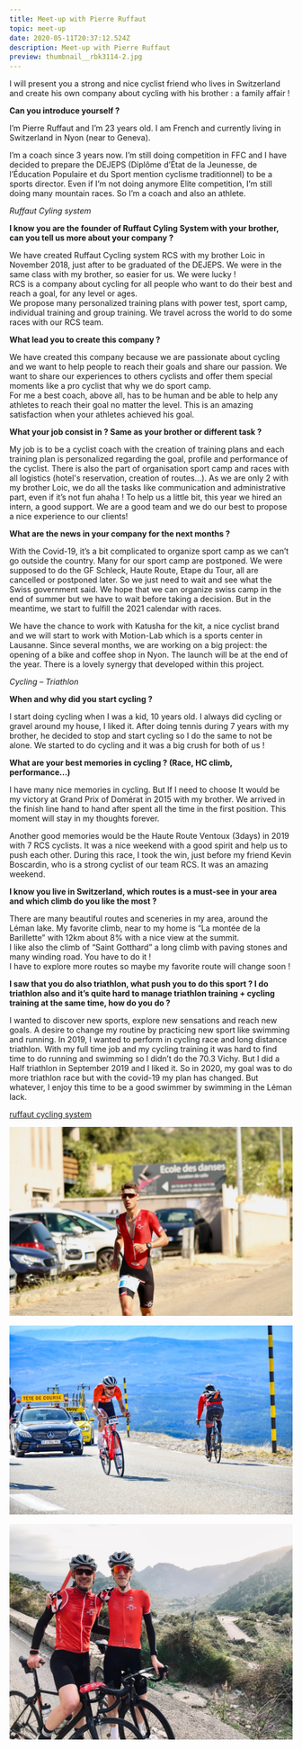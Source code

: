 ```yaml
---
title: Meet-up with Pierre Ruffaut
topic: meet-up
date: 2020-05-11T20:37:12.524Z
description: Meet-up with Pierre Ruffaut
preview: thumbnail__rbk3114-2.jpg
---
```

I will present you a strong and nice cyclist friend who lives in Switzerland and create his own company about cycling with his brother : a family affair ! 

**Can you introduce yourself ?**

I’m Pierre Ruffaut and I’m 23 years old. I am French and currently living in Switzerland in Nyon (near to Geneva).

I’m a coach since 3 years now. I’m still doing competition in FFC and I have decided to prepare the DEJEPS (Diplôme d’État de la Jeunesse, de l’Éducation Populaire et du Sport mention cyclisme traditionnel) to be a sports director. Even if I’m not doing anymore Elite competition, I’m still doing many mountain races. So I’m a coach and also an athlete.

*Ruffaut Cyling system*

**I know you are the founder of Ruffaut Cyling System with your brother, can you tell us more about your company ?**

We have created Ruffaut Cycling system RCS with my brother Loic in November 2018, just after to be graduated of the DEJEPS. We were in the same class with my brother, so easier for us. We were lucky !\
RCS is a company about cycling for all people who want to do their best and reach a goal, for any level or ages.\
We propose many personalized training plans with power test, sport camp, individual training and group training. We travel across the world to do some races with our RCS team. 

**What lead you to create this company ?**

We have created this company because we are passionate about cycling and we want to help people to reach their goals and share our passion. We want to share our experiences to others cyclists and offer them special moments like a pro cyclist that why we do sport camp.\
For me a best coach, above all, has to be human and be able to help any athletes to reach their goal no matter the level. This is an amazing satisfaction when your athletes achieved his goal.

**What your job consist in ? Same as your brother or different task ?**

My job is to be a cyclist coach with the creation of training plans and each training plan is personalized regarding the goal, profile and performance of the cyclist. There is also the part of organisation sport camp and races with all logistics (hotel's reservation, creation of routes…). As we are only 2 with my brother Loic, we do all the tasks like communication and administrative part, even if it’s not fun ahaha ! To help us a little bit, this year we hired an intern, a good support. We are a good team and we do our best to propose a nice experience to our clients!

**What are the news in your company for the next months ?** 

With the Covid-19, it’s a bit complicated to organize sport camp as we can’t go outside the country. Many for our sport camp are postponed. We were supposed to do the GF Schleck, Haute Route, Etape du Tour, all are cancelled or postponed later. So we just need to wait and see what the Swiss government said. We hope that we can organize swiss camp in the end of summer but we have to wait before taking a decision. But in the meantime, we start to fulfill the 2021 calendar with races.

We have the chance to work with Katusha for the kit, a nice cyclist brand and we will start to work with Motion-Lab which is a sports center in Lausanne. Since several months, we are working on a big project: the opening of a bike and coffee shop in Nyon. The launch will be at the end of the year. There is a lovely synergy that developed within this project.

*Cycling – Triathlon*

**When and why did you start cycling ?**

I start doing cycling when I was a kid, 10 years old. I always did cycling or gravel around my house, I liked it. After doing tennis during 7 years with my brother, he decided to stop and start cycling so I do the same to not be alone. We started to do cycling and it was a big crush for both of us !

**What are your best memories in cycling ? (Race, HC climb, performance…)**

I have many nice memories in cycling. But If I need to choose It would be my victory at Grand Prix of Domérat in 2015 with my brother. We arrived in the finish line hand to hand after spent all the time in the first position. This moment will stay in my thoughts forever.

Another good memories would be the Haute Route Ventoux (3days) in 2019 with 7 RCS cyclists. It was a nice weekend with a good spirit and help us to push each other. During this race, I took the win, just before my friend Kevin Boscardin, who is a strong cyclist of our team RCS. It was an amazing weekend.

**I know you live in Switzerland, which routes is a must-see in your area and which climb do you like the most ?**

There are many beautiful routes and sceneries in my area, around the Léman lake. My favorite climb, near to my home is “La montée de la Barillette” with 12km about 8% with a nice view at the summit.\
I like also the climb of “Saint Gotthard” a long climb with paving stones and many winding road. You have to do it ! \
I have to explore more routes so maybe my favorite route will change soon !

**I saw that you do also triathlon, what push you to do this sport ? I do triathlon also and it’s quite hard to manage triathlon training + cycling training at the same time, how do you do ?**

I wanted to discover new sports, explore new sensations and reach new goals. A desire to change my routine by practicing new sport like swimming and running. In 2019, I wanted to perform in cycling race and long distance triathlon. With my full time job and my cycling training it was hard to find time to do running and swimming so I didn’t do the 70.3 Vichy. But I did a Half triathlon in September 2019 and I liked it. So in 2020, my goal was to do more triathlon race but with the covid-19 my plan has changed. But whatever, I enjoy this time to be a good swimmer by swimming in the Léman lack.

[ruffaut cycling system](https://ruffaut-cycling-system.com)

![](thumbnail_img_2635.jpg)

![](thumbnail_3-p2hrventoux19-dc-55.jpg)

![](thumbnail_1da43c68-cb91-4603-8b1f-b9b1b6eb2418.jpg)